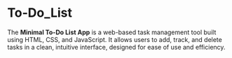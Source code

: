 # To-Do_List
The **Minimal To-Do List App** is a web-based task management tool built using HTML, CSS, and JavaScript. It allows users to add, track, and delete tasks in a clean, intuitive interface, designed for ease of use and efficiency.
